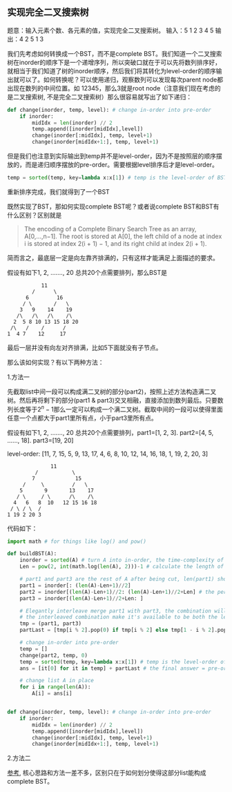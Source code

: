 ## 实现完全二叉搜索树

题意：输入元素个数、各元素的值，实现完全二叉搜索树。
输入：5
1 2 3 4 5
输出：4 2 5 1 3





我们先考虑如何转换成一个BST，而不是complete BST。我们知道一个二叉搜索树在inorder的顺序下是一个递增序列，所以突破口就在于可以先将数列排序好，就相当于我们知道了树的inorder顺序，然后我们将其转化为level-order的顺序输出就可以了。如何转换呢？可以使用递归，观察数列可以发现每次parent node都出现在数列的中间位置。如 12345，那么3就是root node（注意我们现在考虑的是二叉搜索树, 不是完全二叉搜索树）那么很容易就写出了如下递归：

```python
def change(inorder, temp, level): # change in-order into pre-order
    if inorder:
        midIdx = len(inorder) // 2
        temp.append([inorder[midIdx],level])
        change(inorder[:midIdx], temp, level+1)
        change(inorder[midIdx+1:], temp, level+1)
```

但是我们也注意到实际输出到temp并不是level-order，因为不是按照层的顺序摆放的，而是递归顺序摆放的pre-order。需要根据level排序后才是level-order。

```python
temp = sorted(temp, key=lambda x:x[1]) # temp is the level-order of BST
```

重新排序完成，我们就得到了一个BST

既然实现了BST，那如何实现complete BST呢？或者说complete BST和BST有什么区别？区别就是

> The encoding of a Complete Binary Search Tree as an array, A[0,...,n−1]. The root is stored at A[0], the left child of a node at index i is stored at index 2(i + 1) − 1, and its right child at index 2(i + 1).

简而言之，最底层一定是向左靠齐排满的，只有这样才能满足上面描述的要求。

假设有如下1, 2, ......., 20 总共20个点需要排列，那么BST是

```
           11
        /      \
      6         16
     / \       /   \
    3   9    14    19
   /\   /\   /\    /\
  2  5 8 10 13 15 18 20
 /\   /    /      /
1  4 7    12     17
```

最后一层并没有向左对齐排满，比如5下面就没有子节点。

那么该如何实现？有以下两种方法：

1.方法一

先截取list中间一段可以构成满二叉树的部分(part2)，按照上述方法构造满二叉树。然后再将剩下的部分(part1 & part3)交叉相融，直接添加到数列最后。只要数列长度等于$2^n-1$那么一定可以构成一个满二叉树。截取中间的一段可以使得里面任意一个点都大于part1里所有点，小于part3里所有点。

假设有如下1, 2, ......., 20 总共20个点需要排列，part1=[1, 2, 3].  part2=[4, 5, ......, 18].  part3=[19, 20]

level-order: [11, 7, 15, 5, 9, 13, 17, 4, 6, 8, 10, 12, 14, 16, 18, 1, 19, 2, 20, 3]

```
              11
         /           \
        7             15
     /     \         /   \
    5       9       13    17
   / \     / \      /\    /\
  4   6   8  10   12 15 16 18
 / \ / \  / 
1 19 2 20 3
```

代码如下：

```python
import math # for things like log() and pow()

def buildBST(A):
    inorder = sorted(A) # turn A into in-order, the time-complexity of sorted is O(nlogn)
    Len = pow(2, int(math.log(len(A), 2)))-1 # calculate the length of A's perfect part which can built a complete BST

    # part1 and part3 are the rest of A after being cut, len(part1) should equal or one more than len(part3)
    part1 = inorder[: (len(A)-Len+1)//2]
    part2 = inorder[(len(A)-Len+1)//2: (len(A)-Len+1)//2+Len] # the perfect part of A
    part3 = inorder[(len(A)-Len+1)//2+Len: ]

    # Elegantly interleave merge part1 with part3, the combination will be added to the end of complete BST
    # the interleaved combination make it's available to be both the left and right node of any node in the last layer
    tmp = (part1, part3)
    partLast = [tmp[i % 2].pop(0) if tmp[i % 2] else tmp[1 - i % 2].pop(0) for i in range(len(part1) + len(part3))]

    # change in-order into pre-order
    temp = []
    change(part2, temp, 0)
    temp = sorted(temp, key=lambda x:x[1]) # temp is the level-order of BST
    ans = [it[0] for it in temp] + partLast # the final answer = pre-order BST + combination

    # change list A in place
    for i in range(len(A)):
        A[i] = ans[i]


def change(inorder, temp, level): # change in-order into pre-order
    if inorder:
        midIdx = len(inorder) // 2
        temp.append([inorder[midIdx],level])
        change(inorder[:midIdx], temp, level+1)
        change(inorder[midIdx+1:], temp, level+1)
```

2.方法二

[参考](https://blog.csdn.net/BJR_HJF/article/details/81544721), 核心思路和方法一差不多，区别只在于如何划分使得这部分list能构成complete BST。